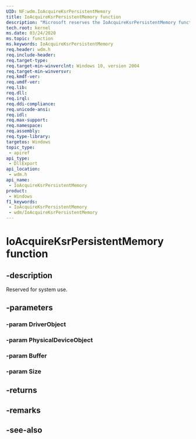 ```yaml
---
UID: NF:wdm.IoAcquireKsrPersistentMemory
title: IoAcquireKsrPersistentMemory function
description: "Microsoft reserves the IoAcquireKsrPersistentMemory function for internal use only. Don't use this function in your code."
tech.root: kernel
ms.date: 03/24/2020
ms.topic: function
ms.keywords: IoAcquireKsrPersistentMemory
req.header: wdm.h
req.include-header: 
req.target-type: 
req.target-min-winverclnt: Windows 10, version 2004
req.target-min-winversvr: 
req.kmdf-ver: 
req.umdf-ver: 
req.lib: 
req.dll: 
req.irql: 
req.ddi-compliance: 
req.unicode-ansi: 
req.idl: 
req.max-support: 
req.namespace: 
req.assembly: 
req.type-library: 
targetos: Windows
topic_type:
 - apiref
api_type:
 - DllExport
api_location:
 - wdm.h
api_name:
 - IoAcquireKsrPersistentMemory
product:
 - Windows
f1_keywords:
 - IoAcquireKsrPersistentMemory
 - wdm/IoAcquireKsrPersistentMemory
---
```


# IoAcquireKsrPersistentMemory function

## -description

Reserved for system use.

## -parameters

### -param DriverObject

### -param PhysicalDeviceObject

### -param Buffer

### -param Size

## -returns

## -remarks

## -see-also
